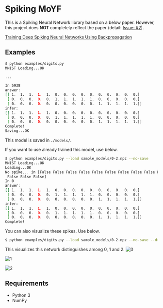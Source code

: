 # Spiking MoYF

This is a Spiking Neural Network library based on a below paper. However, this project does **NOT** completely reflect the paper (detail: [Issue: #2](https://github.com/TRSasasusu/SpikingMoYF/issues/2)).

[Training Deep Spiking Neural Networks Using Backpropagation](https://www.frontiersin.org/articles/10.3389/fnins.2016.00508/full)

## Examples

```sh
$ python examples/digits.py
MNIST Loading...OK

...

In 5938
answer:
[[ 1.  1.  1.  1.  1.  0.  0.  0.  0.  0.  0.  0.  0.  0.  0.]
 [ 0.  0.  0.  0.  0.  1.  1.  1.  1.  1.  0.  0.  0.  0.  0.]
 [ 0.  0.  0.  0.  0.  0.  0.  0.  0.  0.  1.  1.  1.  1.  1.]]
infer:
[[ 1.  1.  1.  1.  1.  0.  0.  0.  0.  0.  0.  0.  0.  0.  0.]
 [ 0.  0.  0.  0.  0.  1.  1.  1.  1.  1.  0.  0.  0.  0.  0.]
 [ 0.  0.  0.  0.  0.  0.  0.  0.  0.  0.  1.  1.  1.  1.  1.]]
Complete!
Saving...OK
```

This model is saved in `./models/`.

If you want to use already trained this model, use below.

```sh
$ python examples/digits.py --load sample_models/0-2.npz --no-save
MNIST Loading...OK
Loading...OK
No spike... in [False False False False False False False False False False False False
 False False False]
In 0
answer:
[[ 1.  1.  1.  1.  1.  0.  0.  0.  0.  0.  0.  0.  0.  0.  0.]
 [ 0.  0.  0.  0.  0.  1.  1.  1.  1.  1.  0.  0.  0.  0.  0.]
 [ 0.  0.  0.  0.  0.  0.  0.  0.  0.  0.  1.  1.  1.  1.  1.]]
infer:
[[ 1.  1.  1.  1.  1.  0.  0.  0.  0.  0.  0.  0.  0.  0.  0.]
 [ 0.  0.  0.  0.  0.  1.  1.  1.  1.  1.  0.  0.  0.  0.  0.]
 [ 0.  0.  0.  0.  0.  0.  0.  0.  0.  0.  1.  1.  1.  1.  1.]]
Complete!
```

You can also visualize these spikes. Use below.

```sh
$ python examples/digits.py --load sample_models/0-2.npz --no-save --draw
```

This visualizes this network distinguishes among 0, 1 and 2.
![0](documents/imgs/0.gif)

![1](documents/imgs/1.gif)

![2](documents/imgs/2.gif)

## Requirements

* Python 3
* NumPy



